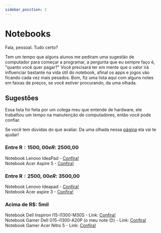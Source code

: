 ```yaml
---
sidebar_position: 2
---
```

# Notebooks

Fala, pessoal.
Tudo certo?

Tem um tempo que alguns alunos me pediram uma sugestão de computador para começar a programar, a pergunta que eu sempre faço é, "quanto você quer pagar?"
Você precisará ter em mente que o valor irá influenciar bastante na vida útil do notebook, afinal os apps e jogos vão ficando cada vez mais pesados.
Bom, fiz uma lista aqui com alguns notes em faixas de preços, se você estiver procurando, da uma olhada.

## Sugestões
Essa lista foi feita por um colega meu que entende de hardware, ele trabalhou um tempo na manutenção de computadores, então você pode confiar.

Se você tem dúvidas do que avaliar. Da uma olhada nessa [página](./avaliar.md) ela vai te ajudar!

### Entre R$: 1500,00 e R$: 2500,00

Notebook Lenovo IdeaPad - [Confira!](https://amzn.to/4b2wNN5) <br />
Notebook Acer Aspire 5 - [Confira!](https://amzn.to/3JL9N9C)

### Entre R$: 2500,00 e R$: 3500,00

Notebook Lenovo Ideapad - [Confira!](https://amzn.to/3Qtxqav) <br />
Notebook Acer aspire 3 - [Confira!](https://amzn.to/3UtsKlQ)

### Acima de R$: 5mil

Notebook Dell Inspiron I15-I1300-M30S - Link: [Confira!](https://amzn.to/4akqvHP) <br />
Notebook Gamer Dell G15-i1300-A20P (o meu note 😊) - Link: [Confira!](https://amzn.to/4bk6y4t) <br />
Notebook Gamer Acer Nitro 5 - Link: [Confira!](https://amzn.to/49ZZ6uh)